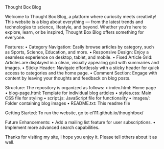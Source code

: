 Thought Box Blog

Welcome to Thought Box Blog, a platform where curiosity meets creativity! This website is a blog about everything — from the latest trends and technologies to science, lifestyle, and beyond. Whether you’re here to explore, learn, or be inspired, Thought Box Blog offers something for everyone.

Features:
	•	Category Navigation: Easily browse articles by category, such as Sports, Science, Education, and more.
	•	Responsive Design: Enjoy a seamless experience on desktop, tablet, and mobile.
	•	Fixed Article Grid: Articles are displayed in a clean, visually appealing grid with summaries and images.
	•	Sticky Header: Navigate effortlessly with a sticky header for quick access to categories and the home page.
	•	Comment Section: Engage with content by leaving your thoughts and feedback on blog posts.

Structure:
The repository is organized as follows:
	•	index.html: Home page
	•	blog-page.html: Template for individual blog articles
	•	styles.css: Main CSS file for styling
	•	script.js: JavaScript file for functionality
	•	images/: Folder containing blog images
	•	README.txt: This readme file

Getting Started:
To run the website, go to ei111.github.io/thoughtbox/

Future Enhancements:
	•	Add a mailing list feature for user subscriptions.
	•	Implement more advanced search capabilities.

Thanks for visiting my site, I hope you enjoy it. Please tell others about it as well.

